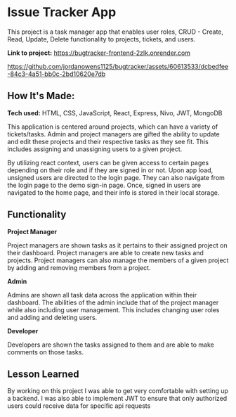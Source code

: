 # Issue Tracker App
This project is a task manager app that enables user roles, CRUD - Create, Read, Update, Delete functionality to projects, tickets, and users.

**Link to project:** https://bugtracker-frontend-2zlk.onrender.com

https://github.com/jordanowens1125/bugtracker/assets/60613533/dcbedfee-84c3-4a51-bb0c-2bd10620e7db


## How It's Made:

**Tech used:** HTML, CSS, JavaScript, React, Express, Nivo, JWT, MongoDB

This application is centered around projects, which can have a variety of tickets/tasks. Admin and project managers are gifted the ability to update and edit these projects and their respective tasks as they see fit. This includes assigning and unassigning users to a given project. 

By utilizing react context, users can be given access to certain pages depending on their role and if they are signed in or not. Upon app load, unsigned users are directed to the login page. They can also navigate from the login page to the demo sign-in page. Once, signed in users are navigated to the home page, and their info is stored in their local storage.  

## Functionality 

**Project Manager**

Project managers are shown tasks as it pertains to their assigned project on their dashboard. Project managers are able to create new tasks and projects. Project managers can also manage the members of a given project by adding and removing members from a project.

**Admin** 

Admins are shown all task data across the application within their dashboard. The abilities of the admin include that of the project manager while also including user management. This includes changing user roles and adding and deleting users. 

**Developer** 

Developers are shown the tasks assigned to them and are able to make comments on those tasks.

## Lesson Learned

By working on this project I was able to get very comfortable with setting up a backend. I was also able to implement JWT to ensure that only authorized users could receive data for specific api requests
